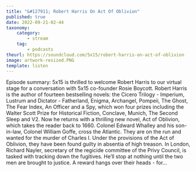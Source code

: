 ```yaml
---
title: "&#127911; Robert Harris On Act Of Oblivion"
published: true
date: 2022-09-21-02-44
taxonomy:
    category:
        - stream
    tag:
        - podcasts
theurl: https://soundcloud.com/5x15/robert-harris-on-act-of-oblivion
image: artwork-resized.PNG
template: listen
---
```


Episode summary: 5x15 is thrilled to welcome Robert Harris to our virtual stage for a conversation with 5x15 co-founder Rosie Boycott. Robert Harris is the author of fourteen bestselling novels: the Cicero Trilogy - Imperium, Lustrum and Dictator - Fatherland, Enigma, Archangel, Pompeii, The Ghost, The Fear Index, An Officer and a Spy, which won four prizes including the Walter Scott Prize for Historical Fiction, Conclave, Munich, The Second Sleep and V2. Now he returns with a thrilling new novel, Act of Oblivion, which takes the reader back to 1660. Colonel Edward Whalley and his son-in-law, Colonel William Goffe, cross the Atlantic. They are on the run and wanted for the murder of Charles I. Under the provisions of the Act of Oblivion, they have been found guilty in absentia of high treason. In London, Richard Nayler, secretary of the regicide committee of the Privy Council, is tasked with tracking down the fugitives. He&rsquo;ll stop at nothing until the two men are brought to justice. A reward hangs over their heads - for&hellip;
